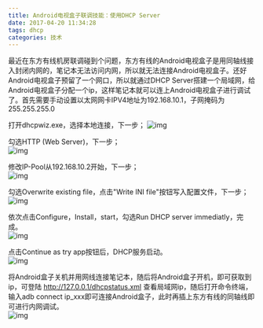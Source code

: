 ```yaml
---
title: Android电视盒子联调技能：使用DHCP Server
date: 2017-04-20 11:34:28
tags: dhcp
categories: 技术
---
```


最近在东方有线机房联调碰到个问题，东方有线的Android电视盒子是用同轴线接入封闭内网的，笔记本无法访问内网，所以就无法连接Android电视盒子。还好Android电视盒子预留了一个网口，所以就通过DHCP Server搭建一个局域网，给Android电视盒子分配一个ip，这样笔记本就可以连上Android电视盒子进行调试了。首先需要手动设置以太网网卡IPV4地址为192.168.10.1，子网掩码为255.255.255.0
<!-- more -->

打开dhcpwiz.exe，选择本地连接，下一步；
![img](http://o6xqhzzif.bkt.clouddn.com/hexo/dhcp-server/pic01.png)  

勾选HTTP (Web Server)，下一步；  
![img](http://o6xqhzzif.bkt.clouddn.com/hexo/dhcp-server/pic02.png)  

修改IP-Pool从192.168.10.2开始，下一步；  
![img](http://o6xqhzzif.bkt.clouddn.com/hexo/dhcp-server/pic03.png)  

勾选Overwrite existing file，点击"Write INI file"按钮写入配置文件，下一步；  
![img](http://o6xqhzzif.bkt.clouddn.com/hexo/dhcp-server/pic04.png)  

依次点击Configure，Install，start，勾选Run DHCP server immediatly，完成。  
![img](http://o6xqhzzif.bkt.clouddn.com/hexo/dhcp-server/pic05.png)  

点击Continue as try app按钮后，DHCP服务启动。  
![img](http://o6xqhzzif.bkt.clouddn.com/hexo/dhcp-server/pic06.png)  

将Android盒子关机并用网线连接笔记本，随后将Android盒子开机，即可获取到ip，可登陆 http://127.0.0.1/dhcpstatus.xml 查看局域网ip，随后打开命令终端，输入adb connect ip_xxx即可连接Android盒子，此时再插上东方有线的同轴线即可进行内网调试。  
![img](http://o6xqhzzif.bkt.clouddn.com/hexo/dhcp-server/pic07.png)
